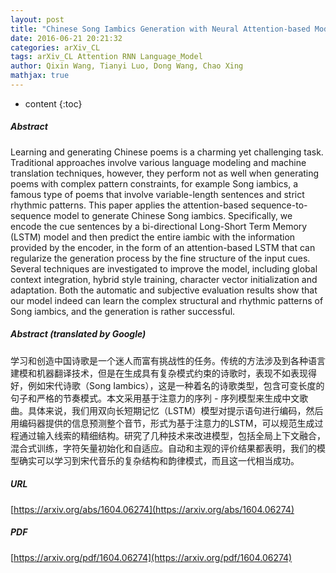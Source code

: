 ```yaml
---
layout: post
title: "Chinese Song Iambics Generation with Neural Attention-based Model"
date: 2016-06-21 20:21:32
categories: arXiv_CL
tags: arXiv_CL Attention RNN Language_Model
author: Qixin Wang, Tianyi Luo, Dong Wang, Chao Xing
mathjax: true
---
```


* content
{:toc}

##### Abstract
Learning and generating Chinese poems is a charming yet challenging task. Traditional approaches involve various language modeling and machine translation techniques, however, they perform not as well when generating poems with complex pattern constraints, for example Song iambics, a famous type of poems that involve variable-length sentences and strict rhythmic patterns. This paper applies the attention-based sequence-to-sequence model to generate Chinese Song iambics. Specifically, we encode the cue sentences by a bi-directional Long-Short Term Memory (LSTM) model and then predict the entire iambic with the information provided by the encoder, in the form of an attention-based LSTM that can regularize the generation process by the fine structure of the input cues. Several techniques are investigated to improve the model, including global context integration, hybrid style training, character vector initialization and adaptation. Both the automatic and subjective evaluation results show that our model indeed can learn the complex structural and rhythmic patterns of Song iambics, and the generation is rather successful.

##### Abstract (translated by Google)
学习和创造中国诗歌是一个迷人而富有挑战性的任务。传统的方法涉及到各种语言建模和机器翻译技术，但是在生成具有复杂模式约束的诗歌时，表现不如表现得好，例如宋代诗歌（Song Iambics），这是一种着名的诗歌类型，包含可变长度的句子和严格的节奏模式。本文采用基于注意力的序列 - 序列模型来生成中文歌曲。具体来说，我们用双向长短期记忆（LSTM）模型对提示语句进行编码，然后用编码器提供的信息预测整个音节，形式为基于注意力的LSTM，可以规范生成过程通过输入线索的精细结构。研究了几种技术来改进模型，包括全局上下文融合，混合式训练，字符矢量初始化和自适应。自动和主观的评价结果​​都表明，我们的模型确实可以学习到宋代音乐的复杂结构和韵律模式，而且这一代相当成功。

##### URL
[https://arxiv.org/abs/1604.06274](https://arxiv.org/abs/1604.06274)

##### PDF
[https://arxiv.org/pdf/1604.06274](https://arxiv.org/pdf/1604.06274)

